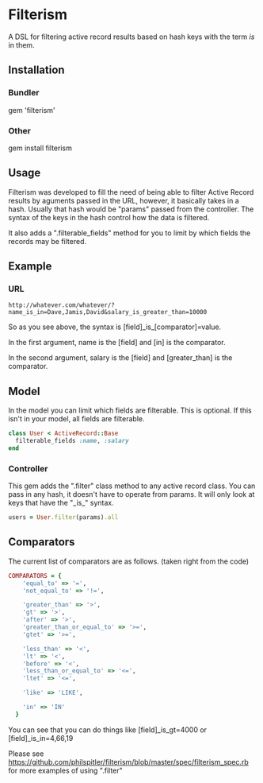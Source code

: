# Filterism

A DSL for filtering active record results based on hash keys with the
term _is_ in them.

## Installation

### Bundler
gem 'filterism'

### Other
gem install filterism

## Usage
Filterism was developed to fill the need of being able to filter Active Record results by aguments passed in the URL, however, it basically takes in a hash.  Usually that hash would be "params" passed from the controller.  The syntax of the keys in the hash control how the data is filtered.

It also adds a ".filterable_fields" method for you to limit by which fields
the records may be filtered.

## Example
### URL
    http://whatever.com/whatever/?name_is_in=Dave,Jamis,David&salary_is_greater_than=10000

So as you see above, the syntax is [field]\_is\_[comparator]=value.

In the first argument, name is the [field] and [in] is the comparator.

In the second argument, salary is the [field] and [greater_than] is the comparator.

## Model
In the model you can limit which fields are filterable.  This is optional.  If this isn't in your model, all fields are filterable.

``` ruby
class User < ActiveRecord::Base
  filterable_fields :name, :salary
end
```

### Controller
This gem adds the ".filter" class method to any active record class.  You can pass in any hash, it doesn't have to operate from params.  It will only look at keys that have the "\_is\_" syntax.

``` ruby
users = User.filter(params).all
```

## Comparators
The current list of comparators are as follows. (taken right from the code)

``` ruby
COMPARATORS = {
    'equal_to' => '=',
    'not_equal_to' => '!=',

    'greater_than' => '>',
    'gt' => '>',
    'after' => '>',
    'greater_than_or_equal_to' => '>=',
    'gtet' => '>=',

    'less_than' => '<',
    'lt' => '<',
    'before' => '<',
    'less_than_or_equal_to' => '<=',
    'ltet' => '<=',

    'like' => 'LIKE',

    'in' => 'IN'
  }
```

You can see that you can do things like [field]_is_gt=4000 or [field]_is_in=4,66,19

Please see https://github.com/philspitler/filterism/blob/master/spec/filterism_spec.rb for more examples of using ".filter"